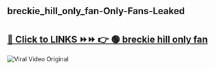 
 ## breckie_hill_only_fan-Only-Fans-Leaked

# <h2><a href="https://clipsfans.com/breckie_hill_only_fan&ref=git">🔗 Click to LINKS ⏩⏩ 👉 🟢 breckie hill only fan </a></h2>

<a href="https://clipsfans.com/breckie_hill_only_fan&ref=git" rel="nofollow" data-target="animated-image.originalLink"><img src="https://i.ibb.co.com/xMMVF88/686577567.gif" alt="Viral Video Original" style="max-width: 100%; display: inline-block;" data-target="animated-image.originalImage"></a>
